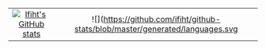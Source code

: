 
|         |     |
| :-----: | :-: |
| [![Ifiht's GitHub stats](https://github-readme-stats.vercel.app/api?username=ifiht&show_icons=true&theme=apprentice&count_private=true)](https://github.com/anuraghazra/github-readme-stats) | ![](https://github.com/ifiht/github-stats/blob/master/generated/languages.svg | height=500) |

<!--
**Ifiht/ifiht** is a ✨ _special_ ✨ repository because its `README.md` (this file) appears on your GitHub profile.

Here are some ideas to get you started:

- 🔭 I’m currently working on ...
- 📚 I’m currently learning ...
- 👯 I’m looking to collaborate on ...
- 🤔 I’m looking for help with ...
- 💬 Ask me about ...
- 📫 How to reach me: ...
- 😄 Pronouns: ...
- ⚡ Fun fact: ...
-->
